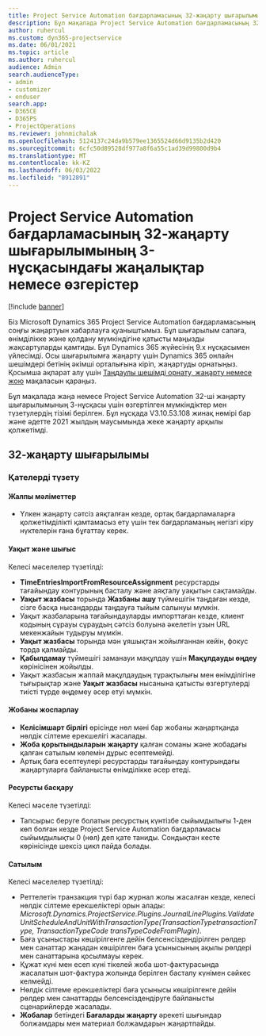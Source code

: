 ```yaml
---
title: Project Service Automation бағдарламасының 32-жаңарту шығарылымының 3-нұсқасындағы жаңалықтар немесе өзгерістер
description: Бұл мақалада Project Service Automation бағдарламасының 32-ші жаңарту шығарылымының 3-нұсқасындағы қолжетімді мүмкіндіктер мен түзетулер берілген.
author: ruhercul
ms.custom: dyn365-projectservice
ms.date: 06/01/2021
ms.topic: article
ms.author: ruhercul
audience: Admin
search.audienceType:
- admin
- customizer
- enduser
search.app:
- D365CE
- D365PS
- ProjectOperations
ms.reviewer: johnmichalak
ms.openlocfilehash: 5124137c24da9b579ee1365524d66d9135b2d420
ms.sourcegitcommit: 6cfc50d89528df977a8f6a55c1ad39d99800d9b4
ms.translationtype: MT
ms.contentlocale: kk-KZ
ms.lasthandoff: 06/03/2022
ms.locfileid: "8912891"
---
```

# <a name="whats-new-or-changed-in-project-service-automation-update-release-32-v3"></a>Project Service Automation бағдарламасының 32-жаңарту шығарылымының 3-нұсқасындағы жаңалықтар немесе өзгерістер

[!include [banner](../includes/psa-now-project-operations.md)]

Біз Microsoft Dynamics 365 Project Service Automation бағдарламасының соңғы жаңартуын хабарлауға қуаныштымыз. Бұл шығарылым сапаға, өнімділікке және қолдану мүмкіндігіне қатысты маңызды жақсартуларды қамтиды. Бұл Dynamics 365 жүйесінің 9.x нұсқасымен үйлесімді. Осы шығарылымға жаңарту үшін Dynamics 365 онлайн шешімдері бетінің әкімші орталығына кіріп, жаңартуды орнатыңыз. Қосымша ақпарат алу үшін [Таңдаулы шешімді орнату, жаңарту немесе жою](/power-platform/admin/install-remove-preferred-solution) мақаласын қараңыз.

Бұл мақалада жаңа немесе Project Service Automation 32-ші жаңарту шығарылымының 3-нұсқасы үшін өзгертілген мүмкіндіктер мен түзетулердің тізімі берілген. Бұл нұсқада V3.10.53.108 жинақ нөмірі бар және әдетте 2021 жылдың маусымында жеке жаңарту арқылы қолжетімді.

## <a name="update-release-32"></a>32-жаңарту шығарылымы

### <a name="bug-fixes"></a>Қателерді түзету

#### <a name="general"></a>Жалпы мәліметтер 

- Үлкен жаңарту сәтсіз аяқталған кезде, ортақ бағдарламаларға қолжетімділікті қамтамасыз ету үшін тек бағдарламаның негізгі кіру нүктелерін ғана бұғаттау керек.

#### <a name="time-and-expense"></a>Уақыт және шығыс

Келесі мәселелер түзетілді:

- **TimeEntriesImportFromResourceAssignment** ресурстарды тағайындау контурының басталу және аяқталу уақытын сақтамайды.
- **Уақыт жазбасы** торында **Жазбаны ашу** түймешігін таңдаған кезде, сізге басқа нысандарды таңдауға тыйым салынуы мүмкін.
- Уақыт жазбаларына тағайындауларды импорттаған кезде, клиент кодының сұрауы сұраудың сәтсіз болуына әкелетін ұзын URL мекенжайын тудыруы мүмкін.
- **Уақыт жазбасы** торында мән ұяшықтан жойылғаннан кейін, фокус торда қалмайды.
- **Қабылдамау** түймешігі заманауи мақұлдау үшін **Мақұлдауды өңдеу** көрінісінен жойылды.
- Уақыт жазбасын жаппай мақұлдаудың тұрақтылығы мен өнімділігіне тығырықтар және **Уақыт жазбасы** нысанына қатысты өзгертулерді тиісті түрде өңдемеу әсер етуі мүмкін.

#### <a name="project-planning"></a>Жобаны жоспарлау

- **Келісімшарт бірлігі** өрісінде нөл мәні бар жобаны жаңартқанда нөлдік сілтеме ерекшелігі жасалады.
- **Жоба қорытындыларын жаңарту** қалған соманы және жобадағы қалған сатылым көлемін дұрыс есептемейді.
- Артық баға есептеулері ресурстарды тағайындау контурындағы жаңартуларға байланысты өнімділікке әсер етеді.

#### <a name="resource-management"></a>Ресурсты басқару

Келесі мәселе түзетілді:

- Тапсырыс беруге болатын ресурстың күнтізбе сыйымдылығы 1-ден көп болған кезде Project Service Automation бағдарламасы сыйымдылықты 0 (нөл) деп қате таниды. Сондықтан кесте көрінісінде шексіз цикл пайда болады.

#### <a name="sales"></a>Сатылым

Келесі мәселелер түзетілді:

- Реттелетін транзакция түрі бар журнал жолы жасалған кезде, келесі нөлдік сілтеме ерекшеліктері орын алады: *Microsoft.Dynamics.ProjectService.Plugins.JournalLinePlugins.ValidateUnitScheduleAndUnitWithTransactionType(TransactionTypetransactionType, TransactionTypeCode transTypeCodeFromPlugin)*.
- Баға ұсыныстары көшірілгенге дейін белсенсіздендірілген рөлдер мен санаттар жаңадан көшірілген баға ұсынысының ақылы рөлдері мен санаттарына қосылмауы керек.
- Құжат күні мен есеп күні тікелей жоба шот-фактурасында жасалатын шот-фактура жолында берілген басталу күнімен сәйкес келмейді.
- Нөлдік сілтеме ерекшеліктері баға ұсынысы көшірілгенге дейін рөлдер мен санаттарды белсенсіздендіруге байланысты сценарийлерде жасалады.
- **Жобалар** бетіндегі **Бағаларды жаңарту** әрекеті шығындар болжамдары мен материал болжамдарын жаңартпайды.
